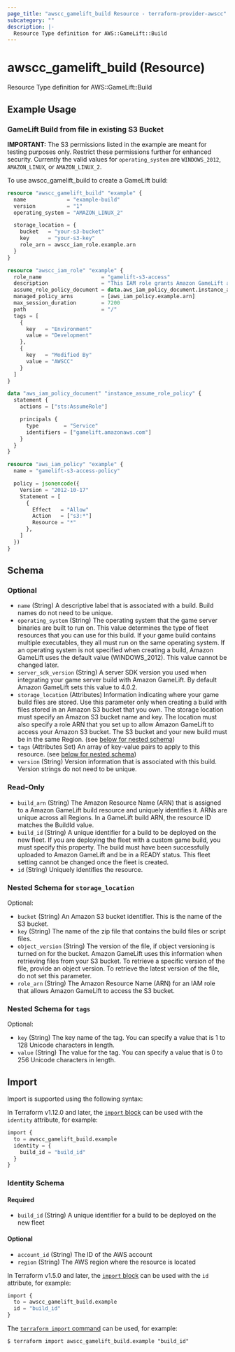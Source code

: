 ```yaml
---
page_title: "awscc_gamelift_build Resource - terraform-provider-awscc"
subcategory: ""
description: |-
  Resource Type definition for AWS::GameLift::Build
---
```


# awscc_gamelift_build (Resource)

Resource Type definition for AWS::GameLift::Build

## Example Usage

### GameLift Build from file in existing S3 Bucket
**IMPORTANT:** The S3 permissions listed in the example are meant for testing purposes only. Restrict these permissions further for enhanced security. Currently the valid values for `operating_system` are `WINDOWS_2012`, `AMAZON_LINUX`, or `AMAZON_LINUX_2`.

To use awscc_gamelift_build to create a GameLift build:
```terraform
resource "awscc_gamelift_build" "example" {
  name             = "example-build"
  version          = "1"
  operating_system = "AMAZON_LINUX_2"

  storage_location = {
    bucket   = "your-s3-bucket"
    key      = "your-s3-key"
    role_arn = awscc_iam_role.example.arn
  }
}

resource "awscc_iam_role" "example" {
  role_name                   = "gamelift-s3-access"
  description                 = "This IAM role grants Amazon GameLift access to the S3 bucket containing build files"
  assume_role_policy_document = data.aws_iam_policy_document.instance_assume_role_policy.json
  managed_policy_arns         = [aws_iam_policy.example.arn]
  max_session_duration        = 7200
  path                        = "/"
  tags = [
    {
      key   = "Environment"
      value = "Development"
    },
    {
      key   = "Modified By"
      value = "AWSCC"
    }
  ]
}

data "aws_iam_policy_document" "instance_assume_role_policy" {
  statement {
    actions = ["sts:AssumeRole"]

    principals {
      type        = "Service"
      identifiers = ["gamelift.amazonaws.com"]
    }
  }
}

resource "aws_iam_policy" "example" {
  name = "gamelift-s3-access-policy"

  policy = jsonencode({
    Version = "2012-10-17"
    Statement = [
      {
        Effect   = "Allow"
        Action   = ["s3:*"]
        Resource = "*"
      },
    ]
  })
}
```

<!-- schema generated by tfplugindocs -->
## Schema

### Optional

- `name` (String) A descriptive label that is associated with a build. Build names do not need to be unique.
- `operating_system` (String) The operating system that the game server binaries are built to run on. This value determines the type of fleet resources that you can use for this build. If your game build contains multiple executables, they all must run on the same operating system. If an operating system is not specified when creating a build, Amazon GameLift uses the default value (WINDOWS_2012). This value cannot be changed later.
- `server_sdk_version` (String) A server SDK version you used when integrating your game server build with Amazon GameLift. By default Amazon GameLift sets this value to 4.0.2.
- `storage_location` (Attributes) Information indicating where your game build files are stored. Use this parameter only when creating a build with files stored in an Amazon S3 bucket that you own. The storage location must specify an Amazon S3 bucket name and key. The location must also specify a role ARN that you set up to allow Amazon GameLift to access your Amazon S3 bucket. The S3 bucket and your new build must be in the same Region. (see [below for nested schema](#nestedatt--storage_location))
- `tags` (Attributes Set) An array of key-value pairs to apply to this resource. (see [below for nested schema](#nestedatt--tags))
- `version` (String) Version information that is associated with this build. Version strings do not need to be unique.

### Read-Only

- `build_arn` (String) The Amazon Resource Name (ARN) that is assigned to a Amazon GameLift build resource and uniquely identifies it. ARNs are unique across all Regions. In a GameLift build ARN, the resource ID matches the BuildId value.
- `build_id` (String) A unique identifier for a build to be deployed on the new fleet. If you are deploying the fleet with a custom game build, you must specify this property. The build must have been successfully uploaded to Amazon GameLift and be in a READY status. This fleet setting cannot be changed once the fleet is created.
- `id` (String) Uniquely identifies the resource.

<a id="nestedatt--storage_location"></a>
### Nested Schema for `storage_location`

Optional:

- `bucket` (String) An Amazon S3 bucket identifier. This is the name of the S3 bucket.
- `key` (String) The name of the zip file that contains the build files or script files.
- `object_version` (String) The version of the file, if object versioning is turned on for the bucket. Amazon GameLift uses this information when retrieving files from your S3 bucket. To retrieve a specific version of the file, provide an object version. To retrieve the latest version of the file, do not set this parameter.
- `role_arn` (String) The Amazon Resource Name (ARN) for an IAM role that allows Amazon GameLift to access the S3 bucket.


<a id="nestedatt--tags"></a>
### Nested Schema for `tags`

Optional:

- `key` (String) The key name of the tag. You can specify a value that is 1 to 128 Unicode characters in length.
- `value` (String) The value for the tag. You can specify a value that is 0 to 256 Unicode characters in length.

## Import

Import is supported using the following syntax:

In Terraform v1.12.0 and later, the [`import` block](https://developer.hashicorp.com/terraform/language/import) can be used with the `identity` attribute, for example:

```terraform
import {
  to = awscc_gamelift_build.example
  identity = {
    build_id = "build_id"
  }
}
```

<!-- schema generated by tfplugindocs -->
### Identity Schema

#### Required

- `build_id` (String) A unique identifier for a build to be deployed on the new fleet

#### Optional

- `account_id` (String) The ID of the AWS account
- `region` (String) The AWS region where the resource is located

In Terraform v1.5.0 and later, the [`import` block](https://developer.hashicorp.com/terraform/language/import) can be used with the `id` attribute, for example:

```terraform
import {
  to = awscc_gamelift_build.example
  id = "build_id"
}
```

The [`terraform import` command](https://developer.hashicorp.com/terraform/cli/commands/import) can be used, for example:

```shell
$ terraform import awscc_gamelift_build.example "build_id"
```
